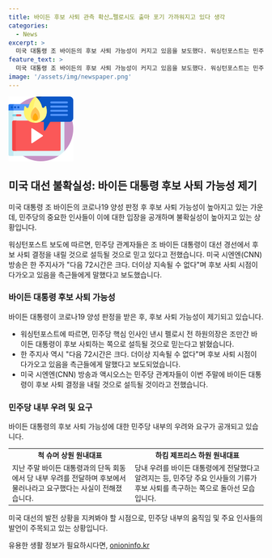 ```yaml
---
title: 바이든 후보 사퇴 관측 확산…펠로시도 출마 포기 가까워지고 있다 생각
categories:
  - News
excerpt: >
  미국 대통령 조 바이든의 후보 사퇴 가능성이 커지고 있음을 보도했다. 워싱턴포스트는 민주당 관계자의 익명 발언을 인용해 바이든이 대선에서 물러날 것으로 설득되고 있다고 전했다. 민주당 주요 인사들이 후보 사퇴를 촉구하며, 액시오스는 바이든 측 인사들이 후보 사퇴에 기울고 있으며 이번 주말에 결정될 것이라고 보도했다. 요약하자면, 바이든 대통령의 대선 후보 사퇴 가능성이 높아지고 있다는 내용이다.
feature_text: >
  미국 대통령 조 바이든의 후보 사퇴 가능성이 커지고 있음을 보도했다. 워싱턴포스트는 민주당 관계자의 익명 발언을 인용해 바이든이 대선에서 물러날 것으로 설득되고 있다고 전했다. 민주당 주요 인사들이 후보 사퇴를 촉구하며, 액시오스는 바이든 측 인사들이 후보 사퇴에 기울고 있으며 이번 주말에 결정될 것이라고 보도했다. 요약하자면, 바이든 대통령의 대선 후보 사퇴 가능성이 높아지고 있다는 내용이다.
image: '/assets/img/newspaper.png'
---
```


<p><img src="/assets/img/news.png" alt="rentncar 속보" /></p>

<h2 data-ke-size="size26">미국 대선 불확실성: 바이든 대통령 후보 사퇴 가능성 제기</h2>

<p>미국 대통령 조 바이든의 코로나19 양성 판정 후 후보 사퇴 가능성이 높아지고 있는 가운데, 민주당의 중요한 인사들이 이에 대한 입장을 공개하며 불확실성이 높아지고 있는 상황입니다.</p>

<p data-ke-size="size16">워싱턴포스트 보도에 따르면, 민주당 관계자들은 조 바이든 대통령이 대선 경선에서 후보 사퇴 결정을 내릴 것으로 설득될 것으로 믿고 있다고 전했습니다. 미국 시엔엔(CNN) 방송은 한 주지사가 "다음 72시간은 크다. 더이상 지속될 수 없다"며 후보 사퇴 시점이 다가오고 있음을 측근들에게 말했다고 보도했습니다.</p>

<h3 data-ke-size="size24">바이든 대통령 후보 사퇴 가능성</h3>

<p>바이든 대통령이 코로나19 양성 판정을 받은 후, 후보 사퇴 가능성이 제기되고 있습니다.</p>

<ul>
  <li>워싱턴포스트에 따르면, 민주당 핵심 인사인 낸시 펠로시 전 하원의장은 조만간 바이든 대통령이 후보 사퇴하는 쪽으로 설득될 것으로 믿는다고 밝혔습니다.</li>
  <li>한 주지사 역시 "다음 72시간은 크다. 더이상 지속될 수 없다"며 후보 사퇴 시점이 다가오고 있음을 측근들에게 말했다고 보도되었습니다.</li>
  <li>미국 시엔엔(CNN) 방송과 액시오스는 민주당 관계자들이 이번 주말에 바이든 대통령이 후보 사퇴 결정을 내릴 것으로 설득될 것이라고 전했습니다.</li>
</ul>

<h3 data-ke-size="size24">민주당 내부 우려 및 요구</h3>

<p>바이든 대통령의 후보 사퇴 가능성에 대한 민주당 내부의 우려와 요구가 공개되고 있습니다.</p>

<table>
  <tr>
    <td style="text-align: center; height: 17px;"><b>척 슈머 상원 원내대표</b></td>
    <td style="text-align: center; height: 17px;"><b>하킴 제프리스 하원 원내대표</b></td>
  </tr>
  <tr>
    <td>지난 주말 바이든 대통령과의 단독 회동에서 당 내부 우려를 전달하며 후보에서 물러나라고 요구했다는 사실이 전해졌습니다.</td>
    <td>당내 우려를 바이든 대통령에게 전달했다고 알려지는 등, 민주당 주요 인사들의 기류가 후보 사퇴를 촉구하는 쪽으로 돌아선 모습입니다.</td>
  </tr>
</table>

<p>미국 대선의 발전 상황을 지켜봐야 할 시점으로, 민주당 내부의 움직임 및 주요 인사들의 발언이 주목되고 있는 상황입니다.</p>
유용한 생활 정보가 필요하시다면, <a href="https://onioninfo.kr" rel="dofollow">onioninfo.kr</a>


